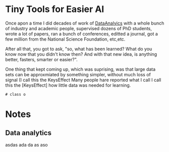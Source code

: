 # Tiny Tools for Easier AI

Once apon a time I did decades of work of [DataAnalyics](#dataanalytics) with a whole
bunch of industry and academic people, supervised dozens of PhD
students, wrote a lot of papers, ran a bunch of conferences, editted
a journal, got a few million from the National Science Foundation,
etc,etc.

After all that, you got to ask, "so, what has been learned? What do
you know now that you didn't know then? And with that new idea,
is anything 
better,
fasters, smarter or easier?".  

One thing that kept coming up, which was suprising, was 
that
large data sets can be approxmiated by something simpler,
without much loss of signal (I call this the KeysEffect  Many people hare reported what I call
I call this the [KeysEffect] 
how little data was needed for learning.  

    # class o


# Notes
## Data analytics
asdas
ada
da
as
aso

[DataAnalytics]: #dataanalytics
